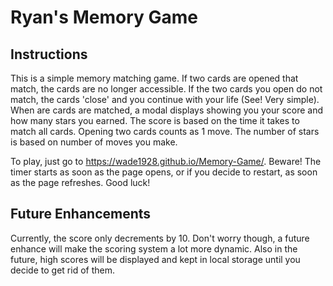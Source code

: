 # Ryan's Memory Game

## Instructions

This is a simple memory matching game.  If two cards are opened that match, the cards are no longer accessible.  If the two cards you open do not match, the cards 'close' and you continue with your life (See! Very simple).  When are cards are matched, a modal displays showing you your score and how many stars you earned.  The score is based on the time it takes to match all cards.  Opening two cards counts as 1 move.  The number of stars is  based on number of moves you make.  

To play, just go to https://wade1928.github.io/Memory-Game/.  Beware! The timer starts as soon as the page opens, or if you decide to restart, as soon as the page refreshes.  Good luck!


## Future Enhancements

Currently, the score only decrements by 10.  Don't worry though, a future enhance will make the scoring system a lot more dynamic.  Also in the future, high scores will be displayed and kept in local storage until you decide to get rid of them.  

